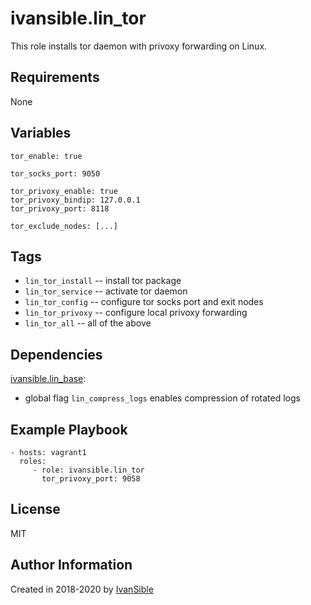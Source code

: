 # ivansible.lin_tor

This role installs tor daemon with privoxy forwarding on Linux.


## Requirements

None


## Variables

    tor_enable: true

    tor_socks_port: 9050

    tor_privoxy_enable: true
    tor_privoxy_bindip: 127.0.0.1
    tor_privoxy_port: 8118

    tor_exclude_nodes: [...]

## Tags

- `lin_tor_install` -- install tor package
- `lin_tor_service` -- activate tor daemon
- `lin_tor_config`  -- configure tor socks port and exit nodes
- `lin_tor_privoxy` -- configure local privoxy forwarding
- `lin_tor_all` -- all of the above


## Dependencies

[ivansible.lin_base](https://github.com/ivansible/lin-base):
  - global flag `lin_compress_logs` enables compression of rotated logs


## Example Playbook

    - hosts: vagrant1
      roles:
         - role: ivansible.lin_tor
           tor_privoxy_port: 9058


## License

MIT

## Author Information

Created in 2018-2020 by [IvanSible](https://github.com/ivansible)

